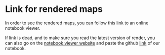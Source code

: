 # Link for rendered maps

In order to see the rendered maps, you can follow this [link](https://nbviewer.jupyter.org/github/armand33/applied_data_analysis_2017/blob/master/03%20-%20Interactive%20Viz/Homework%203.ipynb) to an online notebook viewer.

If link is dead, and to make sure you read the latest version of render, you can also go on the [notebook viewer website](https://nbviewer.jupyter.org/) and paste the github [link](https://github.com/armand33/applied_data_analysis_2017/blob/master/03%20-%20Interactive%20Viz/Homework%203.ipynb) of our notebook.
